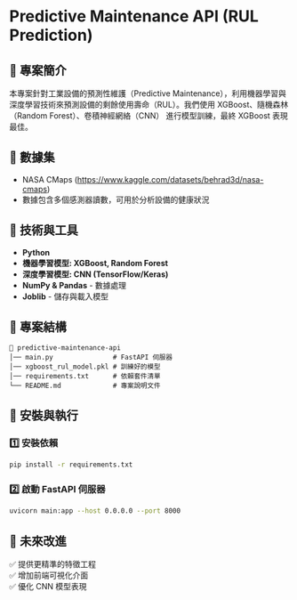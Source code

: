 # Predictive Maintenance API (RUL Prediction)

## 📌 專案簡介
本專案針對工業設備的預測性維護（Predictive Maintenance），利用機器學習與深度學習技術來預測設備的剩餘使用壽命（RUL）。我們使用 XGBoost、隨機森林（Random Forest）、卷積神經網絡（CNN） 進行模型訓練，最終 XGBoost 表現最佳。

## 📂 數據集
- NASA CMaps (https://www.kaggle.com/datasets/behrad3d/nasa-cmaps)
- 數據包含多個感測器讀數，可用於分析設備的健康狀況

## 🚀 技術與工具
- **Python**
- **機器學習模型: XGBoost, Random Forest** 
- **深度學習模型: CNN (TensorFlow/Keras)**
- **NumPy & Pandas** - 數據處理
- **Joblib** - 儲存與載入模型

## 📂 專案結構
```
📁 predictive-maintenance-api
│── main.py               # FastAPI 伺服器
│── xgboost_rul_model.pkl # 訓練好的模型
│── requirements.txt      # 依賴套件清單
└── README.md             # 專案說明文件
```

## 🔧 安裝與執行
### 1️⃣ 安裝依賴
```bash
pip install -r requirements.txt
```

### 2️⃣  啟動 FastAPI 伺服器
```bash
uvicorn main:app --host 0.0.0.0 --port 8000
```

## 🚀 未來改進
✅ 提供更精準的特徵工程  
✅ 增加前端可視化介面  
✅ 優化 CNN 模型表現
